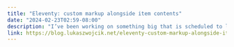 ```yaml
---
title: "Eleventy: custom markup alongside item contents"
date: "2024-02-23T02:59-08:00"
description: "I’ve been working on something big that is scheduled to land on my blog soon and I encountered an interesting problem. I wanted to put a piece of HTML code in a selected place alongside the post content, preferably without client-side JavaScript. An hour later I arrived at a solution I deem good enough, but since it’s now living rent-free in my head and I’m a heartless landlord when it comes to my brain space, here goes. Setup A typical use case when this problem pops up involves putting intrusive ads between subsequent paragraphs of the article. This is typically achievable by embedding necessary JS code directly in the post content. Modern content management systems are usually smart enough to make it a non-issue. But I run Eleventy, a static site generator, and I have no content management system other than Markdown files, Git repository and a bunch of JavaScript code to make it all look and work like a modern website. My blog articles are rendered (or supposed to render) in various contexts: on the website, ..."
link: https://blog.lukaszwojcik.net/eleventy-custom-markup-alongside-item-contents/
---
```

